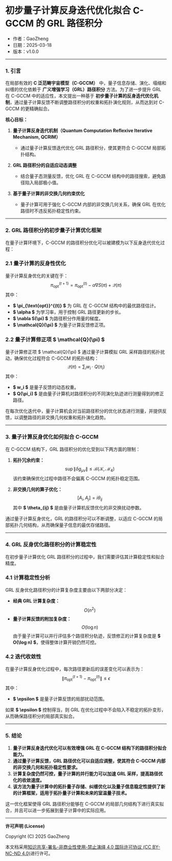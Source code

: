 # **初步量子计算反身迭代优化拟合 C-GCCM 的 GRL 路径积分**

- 作者：GaoZheng
- 日期：2025-03-18
- 版本：v1.0.0

---

### **1. 引言**
在局部有效的 **C 泛范畴宇宙模型（C-GCCM）** 中，量子信息存储、演化、塌缩和纠缠的优化依赖于 **广义增强学习（GRL）路径积分** 方法。为了进一步提升 GRL 在 C-GCCM 中的适应性，本文提出一种基于 **初步量子计算的反身迭代优化机制**，通过量子计算反馈不断调整路径积分的权重和拓扑演化规则，从而达到对 C-GCCM 的更精确拟合。

**核心目标：**
1. **量子计算反身迭代机制（Quantum Computation Reflexive Iterative Mechanism, QCRIM）**  
   - 通过量子计算反馈迭代优化 GRL 路径积分，使其更符合 C-GCCM 局部拓扑结构。
   
2. **GRL 路径积分的自适应动态调整**  
   - 结合量子态测量反馈，优化 GRL 在 C-GCCM 结构中的路径搜索，避免路径陷入局部极小值。

3. **基于量子计算的非交换几何约束优化**  
   - 量子计算可用于强化 C-GCCM 内部的非交换几何关系，确保 GRL 在优化路径时不违反拓扑稳定性约束。

---

### **2. GRL 路径积分的初步量子计算优化框架**
在量子计算环境下，C-GCCM 的路径积分优化可以被建模为以下反身迭代优化过程：

### **2.1 量子计算的反身性优化**
量子计算反身优化的关键在于：
$$
\pi_{\text{opt}}^{(t+1)} = \pi_{\text{opt}}^{(t)} - \alpha \nabla S(\pi) + \mathcal{Q}(\pi)
$$
其中：
- **$ \pi_{\text{opt}}^{(t)} $** 为 GRL 在 C-GCCM 结构中的最优路径估计。
- **$ \alpha $** 为学习率，用于控制 GRL 路径更新的步长。
- **$ \nabla S(\pi) $** 为路径积分作用量的梯度。
- **$ \mathcal{Q}(\pi) $** 为量子计算反馈修正项。

### **2.2 量子计算修正项 $ \mathcal{Q}(\pi) $**
量子计算修正项 $ \mathcal{Q}(\pi) $ 通过量子计算模拟 GRL 采样路径的拓扑扰动，确保优化过程符合 C-GCCM 的拓扑结构：
$$
\mathcal{Q}(\pi) = \sum_{i} w_i \cdot Q(\pi_i)
$$
其中：
- **$ w_i $** 是量子反馈的动态权重。
- **$ Q(\pi_i) $** 是由量子计算机对路径积分的不同演化轨迹进行测量得到的修正路径。

在每次优化迭代中，量子计算机会对当前路径积分的优化状态进行测量，并提供反馈，以调整路径的非交换几何权重和拓扑演化趋势。

---

### **3. 量子计算反身优化如何拟合 C-GCCM**
在 C-GCCM 结构下，GRL 路径积分的优化受到以下两方面的限制：
1. **拓扑冗余约束：**
   $$
   \sup \|\delta g_{\mu\nu}\| \leq \mathcal{B}(\mathcal{K}, \mathcal{M}_4)
   $$
   该约束确保优化过程中路径不会偏离 C-GCCM 的拓扑稳定范围。

2. **非交换几何的算子优化：**
   $$
   [A_i, A_j] = i\theta_{ij}
   $$
   其中 **$ \theta_{ij} $** 是由量子计算机反馈优化的非交换扰动参数。

通过量子计算反身优化，GRL 的路径积分可以不断调整，以适应 C-GCCM 的局部拓扑几何结构，从而确保量子信息的最优存储路径。

---

### **4. GRL 反身优化路径积分的计算稳定性**
在初步量子计算优化 GRL 路径积分的过程中，我们需要评估其计算稳定性和拟合精度。

### **4.1 计算稳定性分析**
GRL 反身优化路径积分的计算复杂度主要由以下两部分决定：
- **经典 GRL 计算复杂度：**  
  $$
  O(n^2)
  $$
- **量子计算反馈的附加复杂度：**  
  $$
  O(\log n)
  $$
  由于量子计算可以并行评估多个路径积分轨迹，反馈修正的计算复杂度是 **$ O(\log n) $**，使得整体计算开销仍然可控。

### **4.2 迭代收敛性**
在量子计算反身优化过程中，每次路径更新后的误差变化可以表示为：
$$
\|\pi_{\text{opt}}^{(t+1)} - \pi_{\text{opt}}^{(t)}\| \leq \epsilon
$$
其中：
- **$ \epsilon $** 是量子计算反馈的局部扰动范围。

如果 **$ \epsilon $** 控制得当，则 GRL 在优化过程中不会陷入不稳定的拓扑变形，从而确保路径积分的局部真实拟合。

---

### **5. 结论**
1. **量子计算反身迭代优化可以有效增强 GRL 在 C-GCCM 结构下的路径积分拟合能力。**
2. **通过量子计算反馈，GRL 路径优化可以自适应调整，使其符合 C-GCCM 内部的非交换几何和拓扑稳定性要求。**
3. **计算复杂度仍然可控，量子计算的并行能力可以加速 GRL 采样，提高路径优化的收敛速度。**
4. **该方法为量子计算中的拓扑量子存储、纠缠优化以及量子信息稳定性提供了新的计算框架，适用于拓扑量子计算和未来的室温量子技术。**

这一优化框架使得 GRL 路径积分能够在 C-GCCM 的局部几何结构下进行真实拟合，并且可以进一步拓展到量子计算中的实际应用。

---

**许可声明 (License)**

Copyright (C) 2025 GaoZheng 

本文档采用[知识共享-署名-非商业性使用-禁止演绎 4.0 国际许可协议 (CC BY-NC-ND 4.0)](https://creativecommons.org/licenses/by-nc-nd/4.0/deed.zh-Hans)进行许可。
